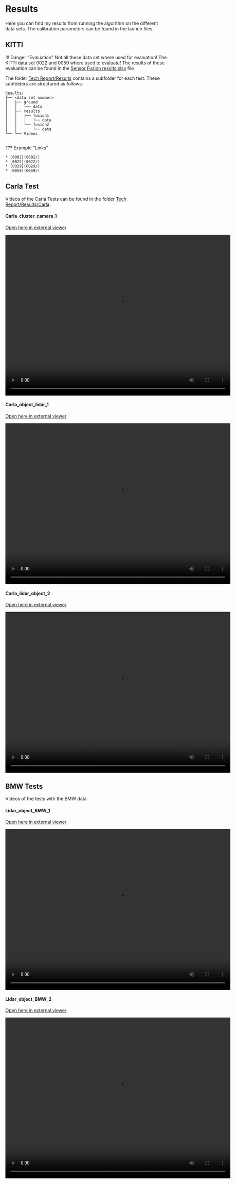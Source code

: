 # Results

Here you can find my results from running the algorithm on the different data sets.
The calibration parameters can be found in the launch files.

## KITTI

!!! Danger "Evaluation"
    Not all these data set where used for evaluation! The KITTI data set 0022 and 0059 where used to evaluate!
    The results of these evaluation can be found in the [Sensor Fusion results.xlsx](Sensor%20Fusion%20results.xlsx) file
        
The folder [Tech Report/Results](.) contains a subfolder for each test. These subfolders are structured as follows:

```
Results/
├── <data set number>
│   ├── ground
│   │   └── data
│   ├── results
│   │   ├── fusion1
│   │   │   └── data
│   │   └── fusion2
│   │       └── data
└── └── Videos
 
```
??? Example "Links"

    * [0002](0002/)
    * [0022](0022/)
    * [0029](0029/)
    * [0059](0059/)

## Carla Test

Videos of the Carla Tests can be found in the folder [Tech Report/Results/Carla](Carla).


#### Carla_cluster_camera_1

<a href="Carla/Carla_cluster_camera_1.mkv" target="_blank">Open here in external viewer</a>

<video width="700" height="500" controls>
  <source src="Carla/Carla_cluster_camera_1.mkv" type="video/mp4">
    Your browser does not support the video tag.
</video>

#### Carla_object_lidar_1

<a href="Carla/Carla_object_lidar_1.mkv" target="_blank">Open here in external viewer</a>

<video width="700" height="500" controls>
  <source src="Carla/Carla_object_lidar_1.mkv" type="video/mp4">
    Your browser does not support the video tag.
</video>

#### Carla_lidar_object_2

<a href="Carla/Carla_lidar_object_2.mkv" target="_blank">Open here in external viewer</a>

<video width="700" height="500" controls>
  <source src="Carla/Carla_lidar_object_2.mkv" type="video/mp4">
    Your browser does not support the video tag.
</video>

## BMW Tests

Videos of the tests with the BMW data

#### Lidar_object_BMW_1

<a href="BMW/Lidar_object_BMW_1.mkv" target="_blank">Open here in external viewer</a>

<video width="700" height="500" controls>
  <source src="BMW/Lidar_object_BMW_1.mkv" type="video/mp4">
    Your browser does not support the video tag.
</video>

#### Lidar_object_BMW_2

<a href="BMW/Lidar_object_BMW_2.mkv" target="_blank">Open here in external viewer</a>

<video width="700" height="500" controls>
  <source src="BMW/Lidar_object_BMW_2.mkv" type="video/mp4">
    Your browser does not support the video tag.
</video>
